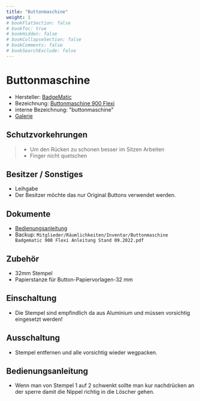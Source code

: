 ```yaml
---
title: "Buttonmaschine"
weight: 1
# bookFlatSection: false
# bookToc: true
# bookHidden: false
# bookCollapseSection: false
# bookComments: false
# bookSearchExclude: false
---
```

# Buttonmaschine

- Hersteller: [BadgeMatic](https://www.badgematic.de/)
- Bezeichnung: [Buttonmaschine 900 Flexi](https://www.badgematic.de/de/buttonmaschinen/maschinen-buttonmaschine-900-flexi)
- interne Bezeichnung: "buttonmaschine"
- [Galerie](https://galerie.erfindergeist.org/index.php?/category/47)

## Schutzvorkehrungen

> - Um den Rücken zu schonen besser im Sitzen Arbeiten
> - Finger nicht quetschen

## Besitzer / Sonstiges

- Leihgabe
- Der Besitzer möchte das nur Original Buttons verwendet werden.

## Dokumente

- [Bedienungsanleitung](https://www.badgematic.de/media/wysiwyg/pagebuilder/Flexi-Anleitung-BADGEMATIC-DE-Stand-09.2022.pdf)
- Backup: `Mitglieder/Räumlichkeiten/Inventar/Buttonmaschine Badgematic 900 Flexi Anleitung Stand 09.2022.pdf`

## Zubehör

- 32mm Stempel
- Papierstanze für Button-Papiervorlagen-32 mm

## Einschaltung

- Die Stempel sind empfindlich da aus Aluminium und müssen vorsichtig eingesetzt werden!

## Ausschaltung

- Stempel entfernen und alle vorsichtig wieder wegpacken.

## Bedienungsanleitung

- Wenn man von Stempel 1 auf 2 schwenkt sollte man kur nachdrücken an der sperre damit die Nippel richtig in die Löscher gehen.

